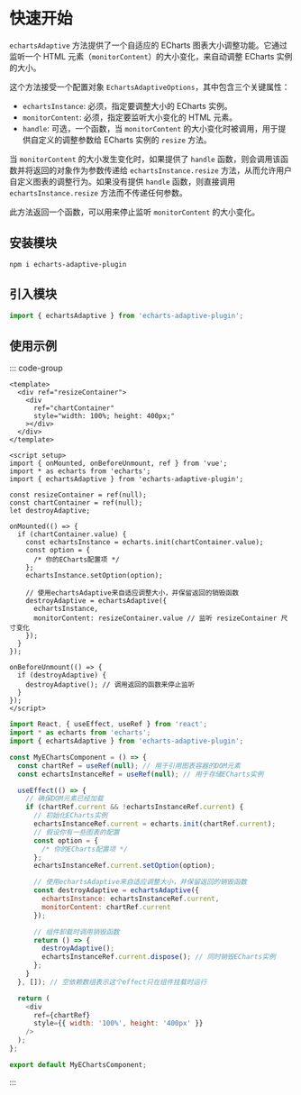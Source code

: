 # 快速开始

`echartsAdaptive` 方法提供了一个自适应的 ECharts 图表大小调整功能。它通过监听一个 HTML 元素（`monitorContent`）的大小变化，来自动调整 ECharts 实例的大小。

这个方法接受一个配置对象 `EchartsAdaptiveOptions`，其中包含三个关键属性：

- `echartsInstance`: 必须，指定要调整大小的 ECharts 实例。
- `monitorContent`: 必须，指定要监听大小变化的 HTML 元素。
- `handle`: 可选，一个函数，当 `monitorContent` 的大小变化时被调用，用于提供自定义的调整参数给 ECharts 实例的 `resize` 方法。

当 `monitorContent` 的大小发生变化时，如果提供了 `handle` 函数，则会调用该函数并将返回的对象作为参数传递给 `echartsInstance.resize` 方法，从而允许用户自定义图表的调整行为。如果没有提供 `handle` 函数，则直接调用 `echartsInstance.resize` 方法而不传递任何参数。

此方法返回一个函数，可以用来停止监听 `monitorContent` 的大小变化。

## 安装模块

```shell
npm i echarts-adaptive-plugin
```

## 引入模块

```js
import { echartsAdaptive } from 'echarts-adaptive-plugin';
```

## 使用示例

::: code-group

```vue [vue]
<template>
  <div ref="resizeContainer">
    <div
      ref="chartContainer"
      style="width: 100%; height: 400px;"
    ></div>
  </div>
</template>

<script setup>
import { onMounted, onBeforeUnmount, ref } from 'vue';
import * as echarts from 'echarts';
import { echartsAdaptive } from 'echarts-adaptive-plugin';

const resizeContainer = ref(null);
const chartContainer = ref(null);
let destroyAdaptive;

onMounted(() => {
  if (chartContainer.value) {
    const echartsInstance = echarts.init(chartContainer.value);
    const option = {
      /* 你的ECharts配置项 */
    };
    echartsInstance.setOption(option);

    // 使用echartsAdaptive来自适应调整大小，并保留返回的销毁函数
    destroyAdaptive = echartsAdaptive({
      echartsInstance,
      monitorContent: resizeContainer.value // 监听 resizeContainer 尺寸变化
    });
  }
});

onBeforeUnmount(() => {
  if (destroyAdaptive) {
    destroyAdaptive(); // 调用返回的函数来停止监听
  }
});
</script>
```

```js [react]
import React, { useEffect, useRef } from 'react';
import * as echarts from 'echarts';
import { echartsAdaptive } from 'echarts-adaptive-plugin';

const MyEChartsComponent = () => {
  const chartRef = useRef(null); // 用于引用图表容器的DOM元素
  const echartsInstanceRef = useRef(null); // 用于存储ECharts实例

  useEffect(() => {
    // 确保DOM元素已经加载
    if (chartRef.current && !echartsInstanceRef.current) {
      // 初始化ECharts实例
      echartsInstanceRef.current = echarts.init(chartRef.current);
      // 假设你有一些图表的配置
      const option = {
        /* 你的ECharts配置项 */
      };
      echartsInstanceRef.current.setOption(option);

      // 使用echartsAdaptive来自适应调整大小，并保留返回的销毁函数
      const destroyAdaptive = echartsAdaptive({
        echartsInstance: echartsInstanceRef.current,
        monitorContent: chartRef.current
      });

      // 组件卸载时调用销毁函数
      return () => {
        destroyAdaptive();
        echartsInstanceRef.current.dispose(); // 同时销毁ECharts实例
      };
    }
  }, []); // 空依赖数组表示这个effect只在组件挂载时运行

  return (
    <div
      ref={chartRef}
      style={{ width: '100%', height: '400px' }}
    />
  );
};

export default MyEChartsComponent;
```

:::

<!-- ```js
const echartsInstance = echarts.init(HTMLElement);
// 使用echartsAdaptive来自适应调整大小，并保留返回的销毁函数
destroyAdaptive = echartsAdaptive({
  echartsInstance,
  monitorContent: resizeContainer.value
});

// 销毁自适应
destroyAdaptive();
``` -->
